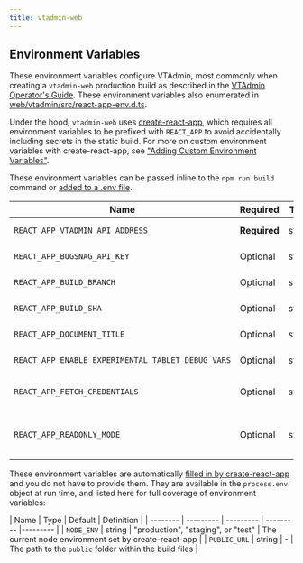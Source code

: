 ```yaml
---
title: vtadmin-web
---
```


## Environment Variables

These environment variables configure VTAdmin, most commonly when creating a `vtadmin-web` production build as described in the [VTAdmin Operator's Guide][operators_guide]. These environment variables also enumerated in [web/vtadmin/src/react-app-env.d.ts][vtadmin_env_ref].

Under the hood, `vtadmin-web` uses [create-react-app][cra], which requires all environment variables to be prefixed with `REACT_APP` to avoid accidentally including secrets in the static build. For more on custom environment variables with create-react-app, see ["Adding Custom Environment Variables"][cra_env_ref].

These environment variables can be passed inline to the `npm run build` command or [added to a .env file][cra_env_file_ref].


| Name | Required | Type | Default | Definition |
| -------- | --------- | --------- | --------- |--------- |
| `REACT_APP_VTADMIN_API_ADDRESS` | **Required** | string | - | The full address of vtadmin-api's HTTP(S) interface. Example: "https://vtadmin.example.com:12345" | 
| `REACT_APP_BUGSNAG_API_KEY` | Optional | string | - | An API key for https://bugsnag.com. If defined, the @bugsnag/js client will be initialized. Your Bugsnag API key can be found in your Bugsnag Project Settings. | 
| `REACT_APP_BUILD_BRANCH` | Optional | string | - | The branch vtadmin-web was built with. Used only for debugging; will appear on the (secret) /settings route in the UI. |
| `REACT_APP_BUILD_SHA` | Optional | string | - | The SHA vtadmin-web was built with. Used only for debugging; will appear on the (secret) /settings route in the UI. |
| `REACT_APP_DOCUMENT_TITLE` | Optional | string | "VTAdmin" | Used for the document.title property. Overriding this can be useful to differentiate between multiple VTAdmin deployments, e.g., "VTAdmin (staging)". |
| `REACT_APP_ENABLE_EXPERIMENTAL_TABLET_DEBUG_VARS` | Optional | string | - | Optional, but recommended. When `"true"`, enables front-end components that query vtadmin-api's /api/experimental/tablet/{tablet}/debug/vars endpoint. | 
| `REACT_APP_FETCH_CREDENTIALS` | Optional | string | - | Configures the `credentials` property for fetch requests  made against vtadmin-api. If unspecified, uses fetch defaults. See https://developer.mozilla.org/en-US/docs/Web/API/Fetch_API/Using_Fetch#sending_a_request_with_credentials_included |
| `REACT_APP_READONLY_MODE` | Optional | string | "false" | If "true", UI controls that correspond to write actions (PUT, POST, DELETE) will be hidden. Note that this *only* affects the UI. If write actions are a concern, Vitess operators are encouraged to also [configure vtadmin-api for role-based access control (RBAC)][rbac] if needed. | 

[cra]: https://create-react-app.dev/
[cra_env_ref]: https://create-react-app.dev/docs/adding-custom-environment-variables/
[cra_env_file_ref]: https://create-react-app.dev/docs/adding-custom-environment-variables/#adding-development-environment-variables-in-env
[operators_guide]: ../../vtadmin/operators_guide
[rbac]: ../../vtadmin/role-based-access-control
[vtadmin_env_ref]: https://github.com/vitessio/vitess/blob/main/web/vtadmin/src/react-app-env.d.ts

These environment variables are automatically [filled in by create-react-app](https://create-react-app.dev/docs/adding-custom-environment-variables/#:~:text=By%20default%20you%20will%20have,by%20inspecting%20your%20app's%20files.) and you do not have to provide them. They are available in the `process.env` object at run time, and listed here for full coverage of environment variables:

| Name | Type | Default | Definition |
| -------- | --------- | --------- | --------- |--------- |
| `NODE_ENV` | string | "production", "staging", or "test" | The current node environment set by create-react-app | 
| `PUBLIC_URL` | string | - | The path to the `public` folder within the build files |